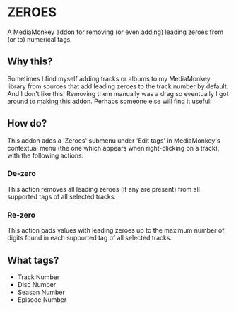 # ZEROES
A MediaMonkey addon for removing (or even adding) leading zeroes from (or to) numerical tags.

## Why this?
Sometimes I find myself adding tracks or albums to my MediaMonkey library from sources that add leading zeroes to the track number by default. And I don't like this! Removing them manually was a drag so eventually I got around to making this addon. Perhaps someone else will find it useful!

## How do?
This addon adds a 'Zeroes' submenu under 'Edit tags' in MediaMonkey's contextual menu (the one which appears when right-clicking on a track), with the following actions:
### De-zero
  This action removes all leading zeroes (if any are present) from all supported tags of all selected tracks.
### Re-zero
  This action pads values with leading zeroes up to the maximum number of digits found in each supported tag of all selected tracks.

## What tags?
- Track Number
- Disc Number
- Season Number
- Episode Number
